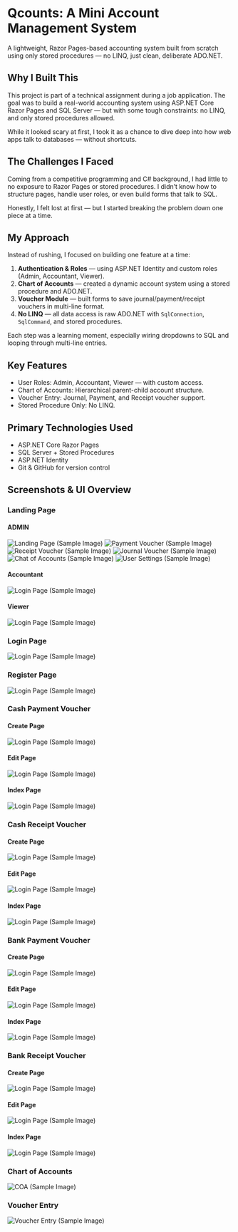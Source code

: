 # Qcounts: A Mini Account Management System

A lightweight, Razor Pages-based accounting system built from scratch using only stored procedures — no LINQ, just clean, deliberate ADO.NET.

## Why I Built This

This project is part of a technical assignment during a job application. The goal was to build a real-world accounting system using ASP.NET Core Razor Pages and SQL Server — but with some tough constraints: no LINQ, and only stored procedures allowed.

While it looked scary at first, I took it as a chance to dive deep into how web apps talk to databases — without shortcuts.

## The Challenges I Faced

Coming from a competitive programming and C# background, I had little to no exposure to Razor Pages or stored procedures. I didn’t know how to structure pages, handle user roles, or even build forms that talk to SQL. 

Honestly, I felt lost at first — but I started breaking the problem down one piece at a time.

## My Approach

Instead of rushing, I focused on building one feature at a time:

1. **Authentication & Roles** — using ASP.NET Identity and custom roles (Admin, Accountant, Viewer).
2. **Chart of Accounts** — created a dynamic account system using a stored procedure and ADO.NET.
3. **Voucher Module** — built forms to save journal/payment/receipt vouchers in multi-line format.
4. **No LINQ** — all data access is raw ADO.NET with `SqlConnection`, `SqlCommand`, and stored procedures.

Each step was a learning moment, especially wiring dropdowns to SQL and looping through multi-line entries.


## Key Features

- User Roles: Admin, Accountant, Viewer — with custom access.
- Chart of Accounts: Hierarchical parent-child account structure.
- Voucher Entry: Journal, Payment, and Receipt voucher support.
- Stored Procedure Only: No LINQ.


## Primary Technologies Used

- ASP.NET Core Razor Pages
- SQL Server + Stored Procedures
- ASP.NET Identity
- Git & GitHub for version control

## Screenshots & UI Overview

### Landing Page
#### ADMIN
![Landing Page (Sample Image)](screenshots/Admin-Landing-Page.png)
![Payment Voucher (Sample Image)](screenshots/Admin-Payment-Voucher.png)
![Receipt Voucher (Sample Image)](screenshots/Admin-Receipt-Voucher.png)
![Journal Voucher (Sample Image)](screenshots/Admin-Journal-Voucher.png)
![Chat of Accounts (Sample Image)](screenshots/Admin-COA.png)
![User Settings (Sample Image)](screenshots/Admin-UserSettings.png)

#### Accountant
![Login Page (Sample Image)](screenshots/Login-Page.png)

#### Viewer
![Login Page (Sample Image)](screenshots/Login-Page.png)

### Login Page
![Login Page (Sample Image)](screenshots/Login-Page.png)

### Register Page
![Login Page (Sample Image)](screenshots/Register-Page.png)



### Cash Payment Voucher
#### Create Page
![Login Page (Sample Image)](screenshots/Cash-Pay-Create.png)

#### Edit Page
![Login Page (Sample Image)](screenshots/Cash-Pay-Edit.png)

#### Index Page
![Login Page (Sample Image)](screenshots/Cash-Pay-Index.png)



### Cash Receipt Voucher
#### Create Page
![Login Page (Sample Image)](screenshots/Cash-Rcv-Create.png)

#### Edit Page
![Login Page (Sample Image)](screenshots/Cash-Rcv-Edit.png)

#### Index Page
![Login Page (Sample Image)](screenshots/Cash-Rcv-Index.png)



### Bank Payment Voucher
#### Create Page
![Login Page (Sample Image)](screenshots/Bank-Pay-Create.png)

#### Edit Page
![Login Page (Sample Image)](screenshots/Bank-Pay-Edit.png)

#### Index Page
![Login Page (Sample Image)](screenshots/Bank-Pay-Index.png)



### Bank Receipt Voucher
#### Create Page
![Login Page (Sample Image)](screenshots/Bank-Pay-Create.png)

#### Edit Page
![Login Page (Sample Image)](screenshots/Bank-Pay-Edit.png)

#### Index Page
![Login Page (Sample Image)](screenshots/Bank-Pay-Index.png)

### Chart of Accounts
![COA (Sample Image)](screenshots/chart-of-accounts-page.png)

### Voucher Entry
![Voucher Entry (Sample Image)](screenshots/voucher-entry-page.png)